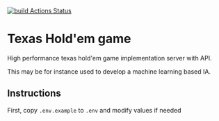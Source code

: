 [![build Actions Status](https://github.com/Barben360/texas-holdem-game/workflows/go/badge.svg)](https://github.com/Barben360/texas-holdem-game/actions)

# Texas Hold'em game

High performance texas hold'em game implementation server with API.

This may be for instance used to develop a machine learning based IA.

## Instructions

First, copy `.env.example` to `.env` and modify values if needed
